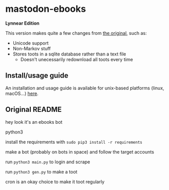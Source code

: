 # mastodon-ebooks
**Lynnear Edition**

This version makes quite a few changes from [the original](https://github.com/Jess3Jane/mastodon-ebooks), such as:
- Unicode support
- Non-Markov stuff
- Stores toots in a sqlite database rather than a text file
  - Doesn't unecessarily redownload all toots every time
  
## Install/usage guide
An installation and usage guide is available for unix-based platforms (linux, macOS...) [here](https://cloud.lynnesbian.space/s/Qxxm2sYdMZaqWat).

## Original README
hey look it's an ebooks bot

python3

install the requirements with `sudo pip3 install -r requirements`

make a bot (probably on bots in space) and follow the target accounts

run `python3 main.py` to login and scrape

run `python3 gen.py` to make a toot

cron is an okay choice to make it toot regularly

